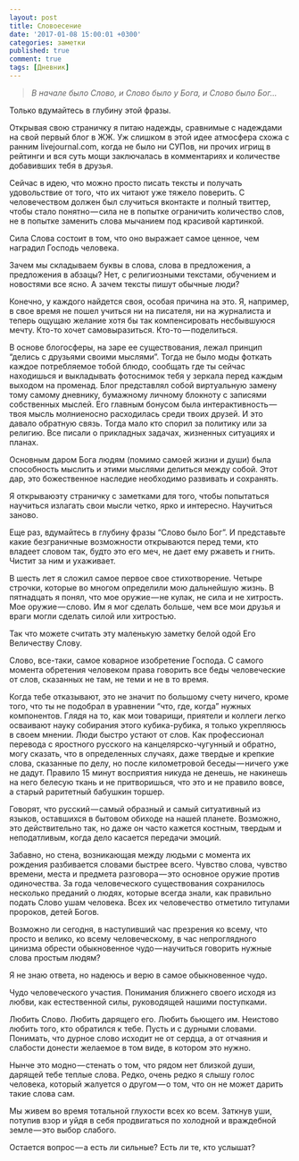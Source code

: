 ```yaml
---
layout: post
title: Словоесение
date: '2017-01-08 15:00:01 +0300'
categories: заметки
published: true
comment: true
tags: [Дневник]
---
```



>*В начале было Слово, и Слово было у Бога, и Слово было Бог…*

Только вдумайтесь в глубину этой фразы.

Открывая свою страничку я питаю надежды, сравнимые с надеждами на свой первый блог в ЖЖ. Уж слишком в этой идее атмосфера схожа с ранним livejournal.com, когда не было ни СУПов, ни прочих игрищ в рейтинги и вся суть мощи заключалась в комментариях и количестве добавивших тебя в друзья.


Сейчас в идею, что можно просто писать тексты и получать удовольствие от того, что их читают уже тяжело поверить. С человечеством должен был случиться вконтакте и полный твиттер, чтобы стало понятно — сила не в попытке ограничить количество слов, не в попытке заменить слова мычанием под красивой картинкой.

Сила Слова состоит в том, что оно выражает самое ценное, чем наградил Господь человека.

Зачем мы складываем буквы в слова, слова в предложения, а предложения в абзацы? Нет, с религиозными текстами, обучением и новостями все ясно. А зачем тексты пишут обычные люди?

Конечно, у каждого найдется своя, особая причина на это. Я, например, в свое время не пошел учиться ни на писателя, ни на журналиста и теперь ощущаю желание хотя бы так компенсировать несбывшуюся мечту. Кто-то хочет самовыразиться. Кто-то — поделиться.

В основе блогосферы, на заре ее существования, лежал принцип “делись с друзьями своими мыслями”. Тогда не было моды фоткать каждое потребляемое тобой блюдо, сообщать где ты сейчас находишься и выкладывать фотоснимок тебя у зеркала перед каждым выходом на променад. Блог представлял собой виртуальную замену тому самому дневнику, бумажному личному блокноту с записями собственных мыслей. Его главным бонусом была интерактивность — твоя мысль молниеносно расходилась среди твоих друзей. И это давало обратную связь. Тогда мало кто спорил за политику или за религию. Все писали о прикладных задачах, жизненных ситуациях и планах.

Основным даром Бога людям (помимо самоей жизни и души) была способность мыслить и этими мыслями делиться между собой. Этот дар, это божественное наследие необходимо развивать и сохранять.

Я открываюэту страничку с заметками для того, чтобы попытаться научиться излагать свои мысли четко, ярко и интересно. Научиться заново.

Еще раз, вдумайтесь в глубину фразы “Слово было Бог”.
И представьте какие безграничные возможности открываются перед теми, кто владеет словом так, будто это его меч, не дает ему ржаветь и гнить. Чистит за ним и ухаживает.

В шесть лет я сложил самое первое свое стихотворение. Четыре строчки, которые во многом определили мою дальнейшую жизнь. В пятнадцать я понял, что мое оружие — не кулак, не сила и не хитрость. Мое оружие — слово. Им я мог сделать больше, чем все мои друзья и враги могли сделать силой или хитростью.

Так что можете считать эту маленькую заметку белой одой Его Величеству Слову.



Слово, все-таки, самое коварное изобретение Господа. С самого момента обретения человеком права говорить все беды человеческие от слов, сказанных не там, не теми и не в то время.

Когда тебе отказывают, это не значит по большому счету ничего, кроме того, что ты не подобрал в уравнении “что, где, когда” нужных компонентов. Глядя на то, как мои товарищи, приятели и коллеги легко осваивают науку собирания этого кубика-рубика, я только укрепляюсь в своем мнении. Люди быстро устают от слов. Как профессионал перевода с яростного русского на канцелярско-чугунный и обратно, могу сказать, что в определенных случаях, даже твердые и крепкие слова, сказанные по делу, но после километровой беседы — ничего уже не дадут. Правило 15 минут восприятия никуда не денешь, не накинешь на него белесую ткань и не притворишься, что это и не правило вовсе, а старый раритетный бабушкин торшер.

Говорят, что русский — самый образный и самый ситуативный из языков, оставшихся в бытовом обиходе на нашей планете. Возможно, это действительно так, но даже он часто кажется костным, твердым и неподатливым, когда дело касается передачи эмоций.

Забавно, но стена, возникающая между людьми с момента их рождения разбивается словами быстрее всего. Чувство слова, чувство времени, места и предмета разговора — это основное оружие против одиночества. За года человеческого существования сохранилось несколько преданий о людях, которые всегда знали, как правильно подать Слово ушам человека. Всех их человечество отметило титулами пророков, детей Богов.

Возможно ли сегодня, в наступивший час презрения ко всему, что просто и велико, ко всему человеческому, в час непроглядного цинизма обрести обыкновенное чудо — научиться говорить нужные слова простым людям?

Я не знаю ответа, но надеюсь и верю в самое обыкновенное чудо.

Чудо человеческого участия. Понимания ближнего своего исходя из любви, как естественной силы, руководящей нашими поступками.

Любить Слово. Любить дарящего его. Любить бьющего им. Неистово любить того, кто обратился к тебе. Пусть и с дурными словами. Понимать, что дурное слово исходит не от сердца, а от отчаяния и слабости донести желаемое в том виде, в котором это нужно.

Нынче это модно — стенать о том, что рядом нет близкой души, дарящей тебе теплые слова. Редко, очень редко я слышу голос человека, который жалуется о другом — о том, что он не может дарить такие слова сам.

Мы живем во время тотальной глухости всех ко всем. Заткнув уши, потупив взор и уйдя в себя продвигаться по холодной и враждебной земле — это выбор слабого.

Остается вопрос — а есть ли сильные? Есть ли те, кто услышат?
